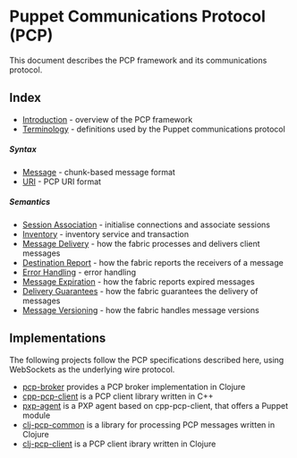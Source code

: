 Puppet Communications Protocol (PCP)
===

This document describes the PCP framework and its communications protocol.

Index
----

- [Introduction][10] - overview of the PCP framework
- [Terminology][11] - definitions used by the Puppet communications protocol

##### Syntax
- [Message][20] - chunk-based message format
- [URI][21] - PCP URI format

##### Semantics
- [Session Association][31] - initialise connections and associate sessions
- [Inventory][32] - inventory service and transaction
- [Message Delivery][33] - how the fabric processes and delivers client messages
- [Destination Report][34] - how the fabric reports the receivers of a message
- [Error Handling][35] - error handling
- [Message Expiration][36] - how the fabric reports expired messages
- [Delivery Guarantees][37] - how the fabric guarantees the delivery of messages
- [Message Versioning][38] - how the fabric handles message versions

Implementations
----

The following projects follow the PCP specifications described here, using
WebSockets as the underlying wire protocol.

 - [pcp-broker][41] provides a PCP broker implementation in Clojure
 - [cpp-pcp-client][42] is a PCP client library written in C++
 - [pxp-agent][43] is a PXP agent based on cpp-pcp-client, that offers a Puppet module
 - [clj-pcp-common][44] is a library for processing PCP messages written in
 Clojure
 - [clj-pcp-client][45] is a PCP client ibrary written in Clojure

[10]: intro.md
[11]: terminology.md
[12]: wire_protocol.md
[20]: message.md
[21]: uri.md
[31]: association.md
[32]: inventory.md
[33]: delivery.md
[34]: destination_report.md
[35]: error_handling.md
[36]: ttl_expired.md
[37]: delivery_guarantees.md
[38]: versioning.md
[41]: https://github.com/puppetlabs/pcp-broker
[42]: https://github.com/puppetlabs/cpp-pcp-client
[43]: https://github.com/puppetlabs/pxp-agent
[44]: https://github.com/puppetlabs/clj-pcp-common
[45]: https://github.com/puppetlabs/clj-pcp-client
